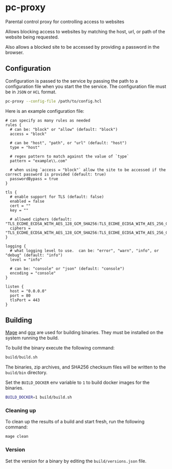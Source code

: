 # pc-proxy
Parental control proxy for controlling access to websites

Allows blocking access to websites by matching the host, url, or path of the website being requested.

Also allows a blocked site to be accessed by providing a password in the browser.

## Configuration

Configuration is passed to the service by passing the path to a configuration file when you start the the service.  The configuration file must be in `JSON` or `HCL` format.

```bash
pc-proxy --config-file /path/to/config.hcl
```

Here is an example configuration file:

```hcl
# can specify as many rules as needed
rules {
  # can be: "block" or "allow" (default: "block")
  access = "block"

  # can be "host", "path", or "url" (default: "host")
  type = "host"

  # regex pattern to match against the value of `type`
  pattern = "example\\.com"

  # when using `access = "block"` allow the site to be accessed if the correct password is provided (default: true)
  passwordBypass = true
}

tls {
  # enable support for TLS (default: false)
  enabled = false
  cert = ""
  key = ""

  # allowed ciphers (default: "TLS_ECDHE_ECDSA_WITH_AES_128_GCM_SHA256:TLS_ECDHE_ECDSA_WITH_AES_256_GCM_SHA384:TLS_ECDHE_RSA_WITH_AES_128_GCM_SHA256:TLS_ECDHE_RSA_WITH_AES_256_GCM_SHA384")
  ciphers = "TLS_ECDHE_ECDSA_WITH_AES_128_GCM_SHA256:TLS_ECDHE_ECDSA_WITH_AES_256_GCM_SHA384:TLS_ECDHE_RSA_WITH_AES_128_GCM_SHA256:TLS_ECDHE_RSA_WITH_AES_256_GCM_SHA384"
}

logging {
  # what logging level to use.  can be: "error", "warn", "info", or "debug" (default: "info")
  level = "info"

  # can be: "console" or "json" (default: "console")
  encoding = "console"
}

listen {
  host = "0.0.0.0"
  port = 80
  tlsPort = 443
}
```

## Building

[Mage](https://magefile.org/) and [gox](https://github.com/mitchellh/gox) are used for building binaries.  They must be installed on the system running the build.

To build the binary execute the following command:

```bash
build/build.sh
```

The binaries, zip archives, and SHA256 checksum files will be written to the `build/bin` directory.

Set the `BUILD_DOCKER` env variable to `1` to build docker images for the binaries.

```bash
BUILD_DOCKER=1 build/build.sh
```

### Cleaning up

To clean up the results of a build and start fresh, run the following command:

```bash
mage clean
```

### Version

Set the version for a binary by editing the `build/versions.json` file.
